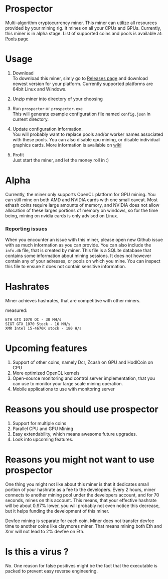 # Prospector
Multi-algorithm cryptocurrency miner. This miner can utilize all resources provided by your mining rig. It mines on all your CPUs and GPUs. Currently, this miner is in alpha stage.
List of supported coins and pools is available at: [Pools page](https://github.com/semtexzv/Prospector/wiki/Supported-pools)



# Usage
1. Download  
To download this miner, simly go to [Releases page](https://github.com/semtexzv/Prospector/releases) and download newest version for your platform. Currently supported platforms are 64bit Linux and Windows.  

2. Unzip miner into directory of your choosing
3. Run `prospector` or `prospector.exe`  
This will generate example configuration file named `config.json` in current directory.

4. Update configuration information.  
You will probably want to replace pools and/or worker names associated with these pools. You can also disable cpu mining, or disable individual graphics cards. More information is available on [wiki](https://github.com/semtexzv/Prospector/wiki/Configuration-File)

5. Profit  
Just start the miner, and let the money roll in :)

# Alpha 
Currently, the miner only supports OpenCL platform for GPU mining. You can still mine on both AMD and NVIDIA cards with one small caveat. Most ethash coins require large amounts of memory, and NVIDIA does not allow allocation of these larges portions of memory on windows, so for the time being, mining on nvidia cards is only advised on Linux.

### Reporting issues
When you encounter an issue with this miner, please open new Github issue with as much information as you can provide. You can also include the `info.db` file, that is created by miner. This file is a SQLite database that contains some information about mining sessions. It does not however contain any of your adresses, or pools on which you mine. You can inspect this file to ensure it does not contain sensitive information.

# Hashrates
Miner achieves hashrates, that are competitive with other miners.

measured:

    ETH GTX 1070 OC - 30 MH/s
    SIGT GTX 1070 Stock - 16 MH/s
    XMR Intel i5-4670K stock - 180 H/s
    



# Upcoming features
1. Support of other coins, namely Dcr, Zcash on GPU and HodlCoin on CPU
2. More optimized OpenCL kernels 
3. Open-source monitoring and control server implementation, that you can use to monitor your large scale mining operation.
4. Mobile applications to use with monitoring server

# Reasons you should use prospector

1. Support for multiple coins
2. Parallel CPU and GPU Mining
3. Easy extendability, which means awesome future upgrades.
4. Look into upcoming features.

# Reasons you might not want to use prospector

One thing you might not like about this miner is that it dedicates small portion of your hashrate as a fee to the developers. Every 2 hours, miner connects to another mining pool under the developers account, and for 70 seconds, mines on this account. This means, that your effective hashrate will be about 0.97% lower, you will probably not even notice this decrease, but it helps funding the development of this miner.

Devfee mining is separate for each coin. Miner does not transfer devfee time to another coins like claymores miner. That means mining both Eth and Xmr will not lead to 2% devfee on Eth. 

# Is this a virus ?
No. One reason for false positives might be the fact that the executable is packed to prevent easy reverse engineering.
